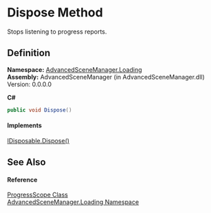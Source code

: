 # Dispose Method


Stops listening to progress reports.



## Definition
**Namespace:** <a href="N_AdvancedSceneManager_Loading">AdvancedSceneManager.Loading</a>  
**Assembly:** AdvancedSceneManager (in AdvancedSceneManager.dll) Version: 0.0.0.0

**C#**
``` C#
public void Dispose()
```



#### Implements
<a href="https://learn.microsoft.com/dotnet/api/system.idisposable.dispose" target="_blank" rel="noopener noreferrer">IDisposable.Dispose()</a>  


## See Also


#### Reference
<a href="T_AdvancedSceneManager_Loading_ProgressScope">ProgressScope Class</a>  
<a href="N_AdvancedSceneManager_Loading">AdvancedSceneManager.Loading Namespace</a>  
